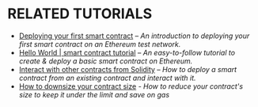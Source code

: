 # RELATED TUTORIALS

* [Deploying your first smart contract](https://ethereum.org/en/developers/tutorials/deploying-your-first-smart-contract/) _– An introduction to deploying your first smart contract on an Ethereum test network._
* [Hello World | smart contract tutorial](https://ethereum.org/en/developers/tutorials/hello-world-smart-contract/) _– An easy-to-follow tutorial to create & deploy a basic smart contract on Ethereum._
* [Interact with other contracts from Solidity](https://ethereum.org/en/developers/tutorials/interact-with-other-contracts-from-solidity/) _– How to deploy a smart contract from an existing contract and interact with it._
* [How to downsize your contract size](https://ethereum.org/en/developers/tutorials/downsizing-contracts-to-fight-the-contract-size-limit/) _- How to reduce your contract's size to keep it under the limit and save on gas_


